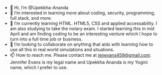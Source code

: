 - 👋 Hi, I’m @Upekkha-Ananda
- 👀 I’m interested in learning more about coding, security, programming, full stack, and more. 
- 🌱 I’m currently learning HTML. HTML5, CSS and applied accessability. I am also studying to take the notary exam. I started learning this in mid April and am finding coding to be an interesting venture which I hope to turn into a full time job or business. 
- 💞️ I’m looking to collaborate on anything that aids with learning how to use all this in real world simulations and situations.
- 📫 How to reach me. Please contact me at jenevans459@gmail.com. Jennifer Evans is my legal name and Upekkha Ananda is my Yogini name, which I prefer to use.

<!---
Upekkha-Ananda/Upekkha-Ananda is a ✨ special ✨ repository because its `README.md` (this file) appears on your GitHub profile.
You can click the Preview link to take a look at your changes.
--->
